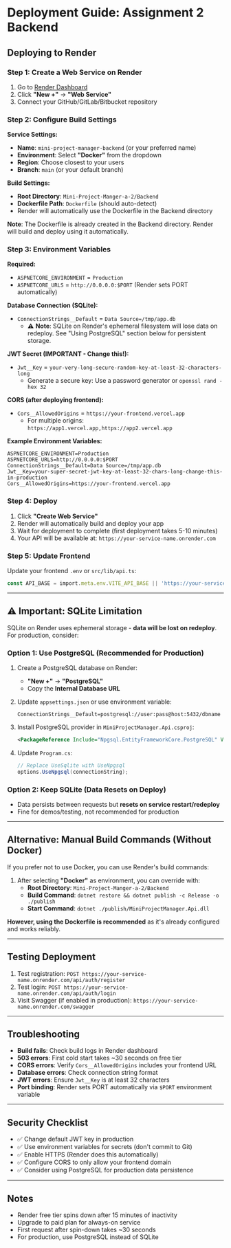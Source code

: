 # Deployment Guide: Assignment 2 Backend

## Deploying to Render

### Step 1: Create a Web Service on Render

1. Go to [Render Dashboard](https://dashboard.render.com/)
2. Click **"New +"** → **"Web Service"**
3. Connect your GitHub/GitLab/Bitbucket repository

### Step 2: Configure Build Settings

**Service Settings:**
- **Name**: `mini-project-manager-backend` (or your preferred name)
- **Environment**: Select **"Docker"** from the dropdown
- **Region**: Choose closest to your users
- **Branch**: `main` (or your default branch)

**Build Settings:**
- **Root Directory**: `Mini-Project-Manger-a-2/Backend`
- **Dockerfile Path**: `Dockerfile` (should auto-detect)
- Render will automatically use the Dockerfile in the Backend directory

**Note**: The Dockerfile is already created in the Backend directory. Render will build and deploy using it automatically.

### Step 3: Environment Variables

**Required:**
- `ASPNETCORE_ENVIRONMENT` = `Production`
- `ASPNETCORE_URLS` = `http://0.0.0.0:$PORT` (Render sets PORT automatically)

**Database Connection (SQLite):**
- `ConnectionStrings__Default` = `Data Source=/tmp/app.db` 
  - ⚠️ **Note**: SQLite on Render's ephemeral filesystem will lose data on redeploy. See "Using PostgreSQL" section below for persistent storage.

**JWT Secret (IMPORTANT - Change this!):**
- `Jwt__Key` = `your-very-long-secure-random-key-at-least-32-characters-long`
  - Generate a secure key: Use a password generator or `openssl rand -hex 32`

**CORS (after deploying frontend):**
- `Cors__AllowedOrigins` = `https://your-frontend.vercel.app`
  - For multiple origins: `https://app1.vercel.app,https://app2.vercel.app`

**Example Environment Variables:**
```
ASPNETCORE_ENVIRONMENT=Production
ASPNETCORE_URLS=http://0.0.0.0:$PORT
ConnectionStrings__Default=Data Source=/tmp/app.db
Jwt__Key=your-super-secret-jwt-key-at-least-32-chars-long-change-this-in-production
Cors__AllowedOrigins=https://your-frontend.vercel.app
```

### Step 4: Deploy

1. Click **"Create Web Service"**
2. Render will automatically build and deploy your app
3. Wait for deployment to complete (first deployment takes 5-10 minutes)
4. Your API will be available at: `https://your-service-name.onrender.com`

### Step 5: Update Frontend

Update your frontend `.env` or `src/lib/api.ts`:
```typescript
const API_BASE = import.meta.env.VITE_API_BASE || 'https://your-service-name.onrender.com';
```

---

## ⚠️ Important: SQLite Limitation

SQLite on Render uses ephemeral storage - **data will be lost on redeploy**. For production, consider:

### Option 1: Use PostgreSQL (Recommended for Production)

1. Create a PostgreSQL database on Render:
   - **"New +"** → **"PostgreSQL"**
   - Copy the **Internal Database URL**

2. Update `appsettings.json` or use environment variable:
   ```
   ConnectionStrings__Default=postgresql://user:pass@host:5432/dbname
   ```

3. Install PostgreSQL provider in `MiniProjectManager.Api.csproj`:
   ```xml
   <PackageReference Include="Npgsql.EntityFrameworkCore.PostgreSQL" Version="9.0.0" />
   ```

4. Update `Program.cs`:
   ```csharp
   // Replace UseSqlite with UseNpgsql
   options.UseNpgsql(connectionString);
   ```

### Option 2: Keep SQLite (Data Resets on Deploy)

- Data persists between requests but **resets on service restart/redeploy**
- Fine for demos/testing, not recommended for production

---

## Alternative: Manual Build Commands (Without Docker)

If you prefer not to use Docker, you can use Render's build commands:

1. After selecting **"Docker"** as environment, you can override with:
   - **Root Directory**: `Mini-Project-Manger-a-2/Backend`
   - **Build Command**: `dotnet restore && dotnet publish -c Release -o ./publish`
   - **Start Command**: `dotnet ./publish/MiniProjectManager.Api.dll`

**However, using the Dockerfile is recommended** as it's already configured and works reliably.

---

## Testing Deployment

1. Test registration: `POST https://your-service-name.onrender.com/api/auth/register`
2. Test login: `POST https://your-service-name.onrender.com/api/auth/login`
3. Visit Swagger (if enabled in production): `https://your-service-name.onrender.com/swagger`

---

## Troubleshooting

- **Build fails**: Check build logs in Render dashboard
- **503 errors**: First cold start takes ~30 seconds on free tier
- **CORS errors**: Verify `Cors__AllowedOrigins` includes your frontend URL
- **Database errors**: Check connection string format
- **JWT errors**: Ensure `Jwt__Key` is at least 32 characters
- **Port binding**: Render sets PORT automatically via `$PORT` environment variable

---

## Security Checklist

- ✅ Change default JWT key in production
- ✅ Use environment variables for secrets (don't commit to Git)
- ✅ Enable HTTPS (Render does this automatically)
- ✅ Configure CORS to only allow your frontend domain
- ✅ Consider using PostgreSQL for production data persistence

---

## Notes

- Render free tier spins down after 15 minutes of inactivity
- Upgrade to paid plan for always-on service
- First request after spin-down takes ~30 seconds
- For production, use PostgreSQL instead of SQLite

